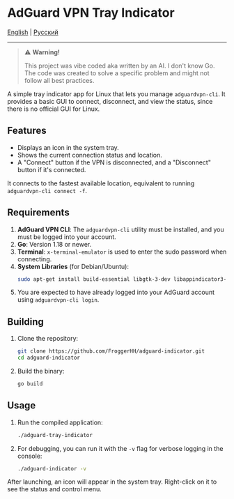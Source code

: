 # AdGuard VPN Tray Indicator

[English](./README.md) | [Русский](./README.ru.md)
***

> ⚠️ **Warning!**
>
> This project was vibe coded aka written by an AI. I don't know Go. The code was
> created to solve a specific problem and might not follow all best
> practices.

A simple tray indicator app for Linux that lets you manage
`adguardvpn-cli`. It provides a basic GUI to connect, disconnect, and
view the status, since there is no official GUI for Linux.

## Features

*   Displays an icon in the system tray.
*   Shows the current connection status and location.
*   A "Connect" button if the VPN is disconnected, and a "Disconnect"
    button if it's connected.

It connects to the fastest available location, equivalent to running
`adguardvpn-cli connect -f`.

## Requirements

1.  **AdGuard VPN CLI**: The `adguardvpn-cli` utility must be
    installed, and you must be logged into your account.
2.  **Go**: Version 1.18 or newer.
3.  **Terminal**: `x-terminal-emulator` is used to enter the sudo
    password when connecting.
4.  **System Libraries** (for Debian/Ubuntu):
    ```bash
    sudo apt-get install build-essential libgtk-3-dev libappindicator3-dev
    ```
5.  You are expected to have already logged into your AdGuard account
    using `adguardvpn-cli login`.

## Building

1.  Clone the repository:
    ```bash
    git clone https://github.com/FroggerHH/adguard-indicator.git
    cd adguard-indicator
    ```

2.  Build the binary:
    ```bash
    go build
    ```

## Usage

1.  Run the compiled application:
    ```bash
    ./adguard-tray-indicator
    ```

2.  For debugging, you can run it with the `-v` flag for verbose
    logging in the console:
    ```bash
    ./adguard-indicator -v
    ```

After launching, an icon will appear in the system tray. Right-click on
it to see the status and control menu.